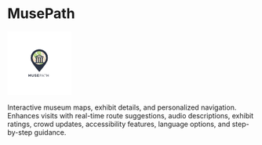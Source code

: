 
# MusePath
<img src="images/musepath_logo-nobg.png" width="130" alt="MusePath Logo"> 

Interactive museum maps, exhibit details, and personalized navigation. Enhances visits with real-time route suggestions, audio descriptions, exhibit ratings, crowd updates, accessibility features, language options, and step-by-step guidance.
